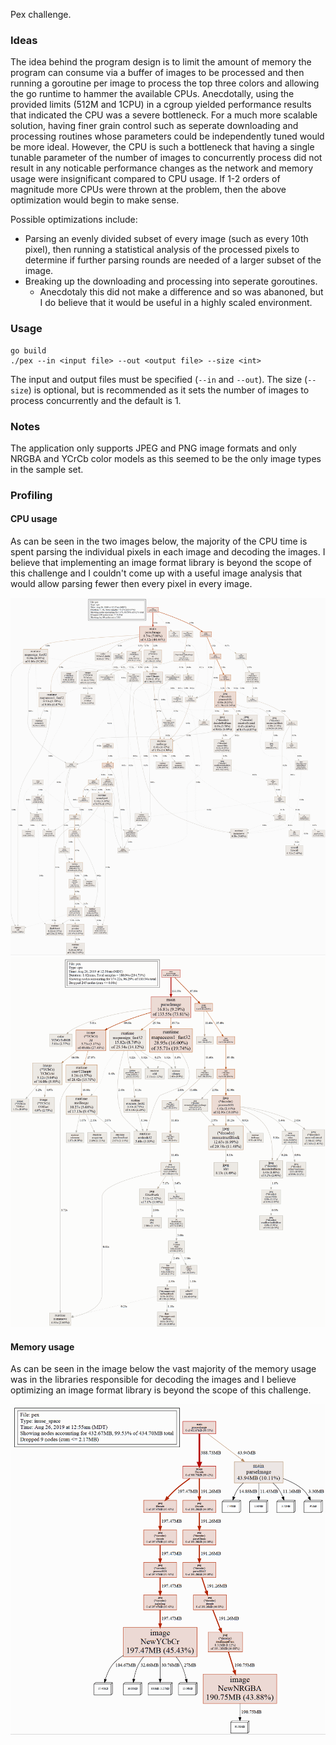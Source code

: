 Pex challenge.

### Ideas
The idea behind the program design is to limit the amount of memory the program can consume via a
buffer of images to be processed and then running a goroutine per image to process the top three
colors and allowing the go runtime to hammer the available CPUs.  Anecdotally, using the provided
limits (512M and 1CPU) in a cgroup yielded performance results that indicated the CPU was a severe
bottleneck.  For a much more scalable solution, having finer grain control such as seperate
downloading and processing routines whose parameters could be independently tuned would be more
ideal.  However, the CPU is such a bottleneck that having a single tunable parameter of the number
of images to concurrently process did not result in any noticable performance changes as the
network and memory usage were insignificant compared to CPU usage.  If 1-2 orders of magnitude more
CPUs were thrown at the problem, then the above optimization would begin to make sense.

Possible optimizations include:
* Parsing an evenly divided subset of every image (such as every 10th pixel), then running a
	statistical analysis of the processed pixels to determine if further parsing rounds are needed
	of a larger subset of the image.
* Breaking up the downloading and processing into seperate goroutines.
  * Anecdotaly this did not make a difference and so was abanoned, but I do believe that it would
    be useful in a highly scaled environment.


### Usage
```
go build
./pex --in <input file> --out <output file> --size <int>
```

The input and output files must be specified (`--in` and `--out`).  The size (`--size`) is optional,
but is recommended as it sets the number of images to process concurrently and the default is 1.


### Notes
The application only supports JPEG and PNG image formats and only NRGBA and YCrCb color models as
this seemed to be the only image types in the sample set.


### Profiling
#### CPU usage
As can be seen in the two images below, the majority of the CPU time is spent parsing the individual
pixels in each image and decoding the images.  I believe that implementing an image format library
is beyond the scope of this challenge and I couldn't come up with a useful image analysis that would
allow parsing fewer then every pixel in every image.

![small file cpu usage slice](https://raw.githubusercontent.com/tousborne/pex/master/profiling/cpu_slice_small_images.gif)
![normal file cpu usage slice](https://raw.githubusercontent.com/tousborne/pex/master/profiling/cpu_slice_normal_images.gif)


#### Memory usage
As can be seen in the image below the vast majority of the memory usage was in the libraries
responsible for decoding the images and I believe optimizing an image format library is beyond the
scope of this challenge.

![normal file memory usage slice](https://raw.githubusercontent.com/tousborne/pex/master/profiling/memory_usage_slice_normal_images.gif)
